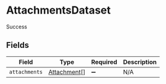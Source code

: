 # AttachmentsDataset

Success


## Fields

| Field                                             | Type                                              | Required                                          | Description                                       |
| ------------------------------------------------- | ------------------------------------------------- | ------------------------------------------------- | ------------------------------------------------- |
| `attachments`                                     | [Attachment](../../models/shared/attachment.md)[] | :heavy_minus_sign:                                | N/A                                               |